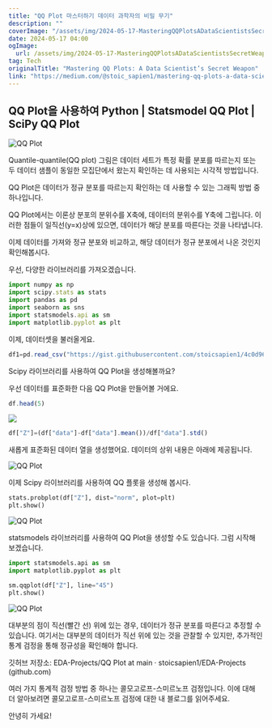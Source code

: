 ```yaml
---
title: "QQ Plot 마스터하기 데이터 과학자의 비밀 무기"
description: ""
coverImage: "/assets/img/2024-05-17-MasteringQQPlotsADataScientistsSecretWeapon_0.png"
date: 2024-05-17 04:00
ogImage: 
  url: /assets/img/2024-05-17-MasteringQQPlotsADataScientistsSecretWeapon_0.png
tag: Tech
originalTitle: "Mastering QQ Plots: A Data Scientist’s Secret Weapon"
link: "https://medium.com/@stoic_sapien1/mastering-qq-plots-a-data-scientists-secret-weapon-57b36287d76f"
---
```



## QQ Plot을 사용하여 Python | Statsmodel QQ Plot | SciPy QQ Plot

![QQ Plot](/assets/img/2024-05-17-MasteringQQPlotsADataScientistsSecretWeapon_0.png)

Quantile-quantile(QQ plot) 그림은 데이터 세트가 특정 확률 분포를 따르는지 또는 두 데이터 샘플이 동일한 모집단에서 왔는지 확인하는 데 사용되는 시각적 방법입니다.

QQ Plot은 데이터가 정규 분포를 따르는지 확인하는 데 사용할 수 있는 그래픽 방법 중 하나입니다.

<div class="content-ad"></div>

QQ Plot에서는 이론상 분포의 분위수를 X축에, 데이터의 분위수를 Y축에 그립니다. 이러한 점들이 일직선(y=x)상에 있으면, 데이터가 해당 분포를 따른다는 것을 나타냅니다.

이제 데이터를 가져와 정규 분포와 비교하고, 해당 데이터가 정규 분포에서 나온 것인지 확인해봅시다.

우선, 다양한 라이브러리를 가져오겠습니다.

```js
import numpy as np
import scipy.stats as stats
import pandas as pd
import seaborn as sns
import statsmodels.api as sm
import matplotlib.pyplot as plt
```

<div class="content-ad"></div>

이제, 데이터셋을 불러올게요.

```js
df1=pd.read_csv("https://gist.githubusercontent.com/stoicsapien1/4c0d96aa3b6f99178f5ee071bef23d10/raw/281efb659ff1713ac64b680a9bf44a53ce367e38/data.csv")
```

Scipy 라이브러리를 사용하여 QQ Plot을 생성해볼까요?

우선 데이터를 표준화한 다음 QQ Plot을 만들어볼 거에요.

<div class="content-ad"></div>

```js
df.head(5)
```

<img src="/assets/img/2024-05-17-MasteringQQPlotsADataScientistsSecretWeapon_1.png" />

```js
df["Z"]=(df["data"]-df["data"].mean())/df["data"].std()
```

새롭게 표준화된 데이터 열을 생성했어요. 데이터의 상위 내용은 아래에 제공됩니다.

<div class="content-ad"></div>


![QQ Plot](/assets/img/2024-05-17-MasteringQQPlotsADataScientistsSecretWeapon_2.png)

이제 Scipy 라이브러리를 사용하여 QQ 플롯을 생성해 봅시다.

```python
stats.probplot(df["Z"], dist="norm", plot=plt)
plt.show()
```

![QQ Plot](/assets/img/2024-05-17-MasteringQQPlotsADataScientistsSecretWeapon_3.png)


<div class="content-ad"></div>

statsmodels 라이브러리를 사용하여 QQ Plot을 생성할 수도 있습니다. 그럼 시작해 보겠습니다.

```python
import statsmodels.api as sm
import matplotlib.pyplot as plt

sm.qqplot(df["Z"], line="45")
plt.show()
```

![QQ Plot](/assets/img/2024-05-17-MasteringQQPlotsADataScientistsSecretWeapon_4.png)

대부분의 점이 직선(빨간 선) 위에 있는 경우, 데이터가 정규 분포를 따른다고 추정할 수 있습니다. 여기서는 대부분의 데이터가 직선 위에 있는 것을 관찰할 수 있지만, 추가적인 통계 검정을 통해 정규성을 확인해야 합니다.

<div class="content-ad"></div>

깃허브 저장소: EDA-Projects/QQ Plot at main · stoicsapien1/EDA-Projects (github.com)

여러 가지 통계적 검정 방법 중 하나는 콜모고로프-스미르노프 검정입니다. 이에 대해 더 알아보려면 콜모고로프-스미르노프 검정에 대한 내 블로그를 읽어주세요.

안녕히 가세요!
